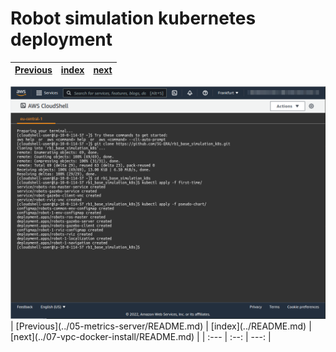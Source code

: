 # Robot simulation kubernetes deployment
| [Previous](../05-metrics-server/README.md) | [index](../README.md) | [next](../07-vpc-docker-install/README.md) |
| :--- | :--: | ---: |
<img src="2022-02-09_18-09.png"/>
| [Previous](../05-metrics-server/README.md) | [index](../README.md) | [next](../07-vpc-docker-install/README.md) |
| :--- | :--: | ---: |
